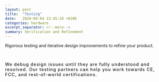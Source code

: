 ```yaml
---
layout: post
title:  "Testing"
date:   2020-09-04 13:45:28 +0100
categories: hardware
excerpt_separator: <!--more-->
summary: Verification and Refinement
---
```


Rigorous testing and iterative design improvements to refine your product.
<p><br></p>
<p style="font-weight: 500; letter-spacing: 0.1em; text-transform: none;">We debug design issues until they are fully understood and resolved. Our testing partners can help you work towards CE, FCC, and rest-of-world certifications.</p>
<!--more-->